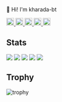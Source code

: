 👋 Hi! I'm kharada-bt

<p align="left">
    <a href="https://github.com/kharada-bt">
    <img height="20" src="https://komarev.com/ghpvc/?username=kharada-bt" />
  </a>
  <a href="https://github.com/kharada-bt">
    <img height="20" src="https://img.shields.io/github/followers/kharada-bt?label=follow&logo=github&style=flat" />
  </a>
  <a href="http://qiita.com/KentaHarada">
    <img height="20" src="https://qiita-badge.apiapi.app/s/KentaHarada/posts.svg" />
  </a>
  <a href="http://qiita.com/KentaHarada">
    <img height="20" src="https://qiita-badge.apiapi.app/s/KentaHarada/contributions.svg" />
  </a>
  <a href="https://zenn.dev/kharada">
    <img height="20" src="https://badgen.org/img/zenn/kharada/articles?style=plastic" />
  </a>
</p>

## Stats
![](http://github-profile-summary-cards.vercel.app/api/cards/profile-details?username=kharada-bt&theme=gruvbox)
![](http://github-profile-summary-cards.vercel.app/api/cards/repos-per-language?username=kharada-bt&theme=gruvbox)
![](http://github-profile-summary-cards.vercel.app/api/cards/most-commit-language?username=kharada-bt&theme=gruvbox)
![](http://github-profile-summary-cards.vercel.app/api/cards/stats?username=kharada-bt&theme=gruvbox)
![](http://github-profile-summary-cards.vercel.app/api/cards/productive-time?username=kharada-bt&theme=gruvbox&utcOffset=9)

## Trophy
![trophy](https://github-profile-trophy.vercel.app/?username=kharada-bt&theme=gruvbox)

